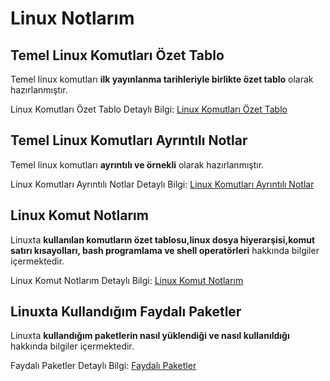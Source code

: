 # Linux Notlarım
## Temel Linux Komutları Özet Tablo
Temel linux komutları **ilk yayınlanma tarihleriyle birlikte özet tablo** olarak hazırlanmıştır.
 
Linux Komutları Özet Tablo Detaylı Bilgi: [Linux Komutları Özet Tablo](https://github.com/kaankaltakkiran/Linux_notlarim/blob/main/notlar%C4%B1m/komut_notlar%C4%B1m/%C3%B6zet_komutlar.md)

## Temel Linux Komutları Ayrıntılı Notlar
Temel linux komutları **ayrıntılı ve örnekli** olarak hazırlanmıştır.
 
Linux Komutları Ayrıntılı Notlar Detaylı Bilgi: [Linux Komutları Ayrıntılı Notlar](https://github.com/kaankaltakkiran/Linux_notlarim/blob/main/notlar%C4%B1m/komut_notlar%C4%B1m/%C3%B6zet_komutlar.md)

## Linux Komut Notlarım
Linuxta **kullanılan komutların özet tablosu,linux dosya hiyerarşisi,komut satırı kısayolları, bash programlama ve shell operatörleri** hakkında bilgiler içermektedir.
 
Linux Komut Notlarım Detaylı Bilgi: [Linux Komut Notlarım](https://github.com/kaankaltakkiran/Linux_notlarim/tree/main/notlar%C4%B1m/komut_notlar%C4%B1m)

## Linuxta Kullandığım Faydalı Paketler
Linuxta **kullandığım paketlerin nasıl yüklendiği ve nasıl kullanıldığı**  hakkında bilgiler içermektedir.
 
Faydalı Paketler Detaylı Bilgi: [Faydalı Paketler](https://github.com/kaankaltakkiran/Linux_notlarim/tree/main/notlar%C4%B1m/faydal%C4%B1_paketler)



